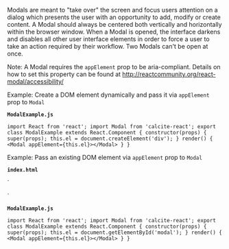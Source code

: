 Modals are meant to "take over" the screen and focus users attention on a dialog which presents the user with an opportunity to add, modify or create content. A Modal should always be centered both vertically and horizontally within the browser window. When a Modal is opened, the interface darkens and disables all other user interface elements in order to force a user to take an action required by their workflow. Two Modals can't be open at once.

Note: A Modal requires the `appElement` prop to be aria-compliant. Details on how to set this property can be found at http://reactcommunity.org/react-modal/accessibility/

Example: Create a DOM element dynamically and pass it via `appElement` prop to `Modal`

**`ModalExample.js`**

`
import React from 'react';
import Modal from 'calcite-react';
export class ModalExample extends React.Component {
    constructor(props) {
        super(props);
        this.el = document.createElement('div');
    }
    render() {
        <Modal appElement={this.el}></Modal>
    }
}
` 

Example: Pass an existing DOM element via `appElement` prop to `Modal`

**`index.html`**

`<body>
    <div id="root"></div>
    <div id="modal"></div>
</body>
`

**`ModalExample.js`**

`
import React from 'react';
import Modal from 'calcite-react';
export class ModalExample extends React.Component {
    constructor(props) {
        super(props);
        this.el = document.getElementById('modal');
    }
    render() {
        <Modal appElement={this.el}></Modal>
    }
}
` 